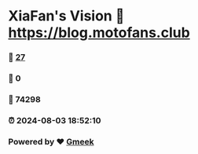 # XiaFan's Vision :link: https://blog.motofans.club 
### :page_facing_up: [27](https://blog.motofans.club/tag.html) 
### :speech_balloon: 0 
### :hibiscus: 74298 
### :alarm_clock: 2024-08-03 18:52:10 
### Powered by :heart: [Gmeek](https://github.com/Meekdai/Gmeek)

